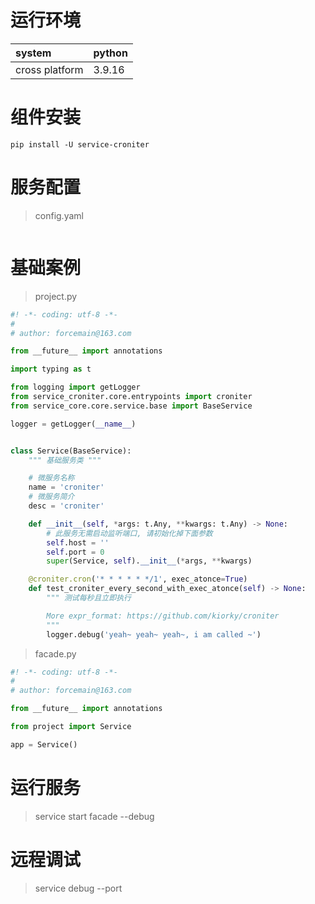 # 运行环境

|system |python | 
|:------|:------|      
|cross platform |3.9.16|

# 组件安装

```shell
pip install -U service-croniter 
```

# 服务配置

> config.yaml

```yaml

```

# 基础案例

> project.py

```python
#! -*- coding: utf-8 -*-
#
# author: forcemain@163.com

from __future__ import annotations

import typing as t

from logging import getLogger
from service_croniter.core.entrypoints import croniter
from service_core.core.service.base import BaseService

logger = getLogger(__name__)


class Service(BaseService):
    """ 基础服务类 """

    # 微服务名称
    name = 'croniter'
    # 微服务简介
    desc = 'croniter'

    def __init__(self, *args: t.Any, **kwargs: t.Any) -> None:
        # 此服务无需启动监听端口, 请初始化掉下面参数
        self.host = ''
        self.port = 0
        super(Service, self).__init__(*args, **kwargs)

    @croniter.cron('* * * * * */1', exec_atonce=True)
    def test_croniter_every_second_with_exec_atonce(self) -> None:
        """ 测试每秒且立即执行

        More expr_format: https://github.com/kiorky/croniter
        """
        logger.debug('yeah~ yeah~ yeah~, i am called ~')
```

> facade.py

```python
#! -*- coding: utf-8 -*-
#
# author: forcemain@163.com

from __future__ import annotations

from project import Service

app = Service()
```

# 运行服务

> service start facade --debug

# 远程调试

> service debug --port <port>
